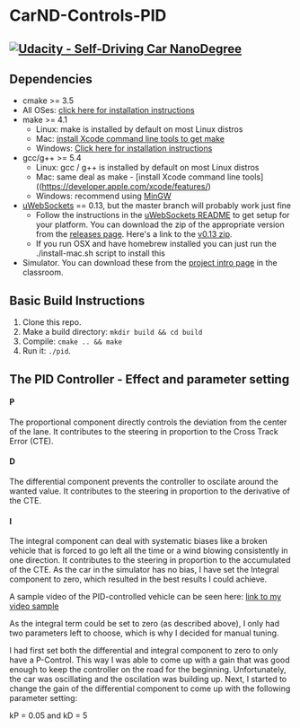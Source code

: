 # CarND-Controls-PID
[![Udacity - Self-Driving Car NanoDegree](https://s3.amazonaws.com/udacity-sdc/github/shield-carnd.svg)](http://www.udacity.com/drive)
---

## Dependencies

* cmake >= 3.5
 * All OSes: [click here for installation instructions](https://cmake.org/install/)
* make >= 4.1
  * Linux: make is installed by default on most Linux distros
  * Mac: [install Xcode command line tools to get make](https://developer.apple.com/xcode/features/)
  * Windows: [Click here for installation instructions](http://gnuwin32.sourceforge.net/packages/make.htm)
* gcc/g++ >= 5.4
  * Linux: gcc / g++ is installed by default on most Linux distros
  * Mac: same deal as make - [install Xcode command line tools]((https://developer.apple.com/xcode/features/)
  * Windows: recommend using [MinGW](http://www.mingw.org/)
* [uWebSockets](https://github.com/uWebSockets/uWebSockets) == 0.13, but the master branch will probably work just fine
  * Follow the instructions in the [uWebSockets README](https://github.com/uWebSockets/uWebSockets/blob/master/README.md) to get setup for your platform. You can download the zip of the appropriate version from the [releases page](https://github.com/uWebSockets/uWebSockets/releases). Here's a link to the [v0.13 zip](https://github.com/uWebSockets/uWebSockets/archive/v0.13.0.zip).
  * If you run OSX and have homebrew installed you can just run the ./install-mac.sh script to install this
* Simulator. You can download these from the [project intro page](https://github.com/udacity/CarND-PID-Control-Project/releases) in the classroom.

## Basic Build Instructions

1. Clone this repo.
2. Make a build directory: `mkdir build && cd build`
3. Compile: `cmake .. && make`
4. Run it: `./pid`.

[//]: # (Image References)

## The PID Controller - Effect and parameter setting

#### P
The proportional component directly controls the deviation from the center of the lane. It contributes to the steering in proportion to the Cross Track Error (CTE).

#### D
The differential component prevents the controller to oscilate around the wanted value. It contributes to the steering in proportion to the derivative of the CTE.

#### I
The integral component can deal with systematic biases like a broken vehicle that is forced to go left all the time or a wind blowing consistently in one direction. It contributes to the steering in proportion to the accumulated of the CTE. As the car in the simulator has no bias, I have set the Integral component to zero, which resulted in the best results I could achieve.

[video1]: ./simulator-recording.mov "Video Output"

A sample video of the PID-controlled vehicle can be seen here: [link to my video sample][video1]

As the integral term could be set to zero (as described above), I only had two parameters left to choose, which is why I decided for manual tuning.

I had first set both the differential and integral component to zero to only have a P-Control. This way I was able to come up with a gain that was good enough to keep the controller on the road for the beginning. Unfortunately, the car was oscillating and the oscilation was building up. Next, I started to change the gain of the differential component to come up with the following parameter setting:

kP = 0.05 and kD = 5
